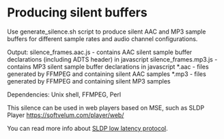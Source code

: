 # Producing silent buffers

Use generate_silence.sh script to produce silent AAC and MP3 sample buffers for different sample rates and audio channel configurations.

Output:
  silence_frames.aac.js - contains AAC silent sample buffer declarations (including ADTS header) in javascript
  silence_frames.mp3.js - contains MP3 silent sample buffer declarations in javascript
  *.aac - files generated by FFMPEG and containing silent AAC samples
  *.mp3 - files generated by FFMPEG and containing silent MP3 samples

Dependencies:
  Unix shell, FFMPEG, Perl
  
This silence can be used in web players based on MSE, such as SLDP Player https://softvelum.com/player/web/ 

You can read more info about [SLDP low latency protocol](https://softvelum.com/sldp/). 
